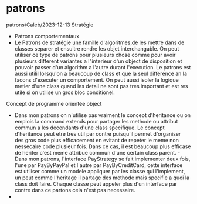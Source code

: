 # patrons
patrons/Caleb/2023-12-13
Stratégie
- Patrons comportementaux
- Le Patrons de stratégie une famille d'algoritmes,de les mettre dans de classes separer et ensuitre rendre les objet interchangable. On peut utiliser ce type de patrons pour plusieurs chose comme pour avoir plusieurs different variantes a l"interieur d'un object de disposition et pouvoir passer d'un algorithm a l'autre durant l'execution. Le patrons est aussi utilil lorsqu'on a beaucoup de class et que la seul difference an la facons d'executer un comportement. On peut aussi isoler la logique metier d'une class quand les detail ne sont pas tres important et est res utile si on utilise un gros bloc conditionel.

Concept de programme orientée object
- Dans mon patrons on n'utilise pas vraiment le concept d'heritance ou on emplois la command extends pour partager les methode ou attribut commun a les decendants d'une class specifique. Le concept d'heritance peut etre tres util par contre puisqu'il permet d'organiser des gros code plus efficacement en evitant de repeter le meme non nessecaire code plusieur fois. Dans ce cas, il est beaucoup plus efficase de heriter c'est meme attribue commun d'une certain class parent.
-Dans mon patrons, l'interface PayStrategy se fait implementer deux fois, l'une par PayByPayPal et l'autre par PayByCreditCard, cette interface est utiliser comme un modele appliquer par les classe qui l'implement, un peut comme l'heritage il partage des methode mais specifie a quoi la class doit faire. Chaque classe peut appeler plus d'un interface par contre dans ce partons cela n'est pas necessaire.
-
